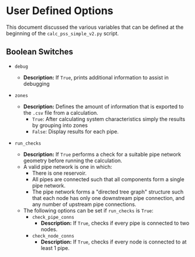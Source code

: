 # User Defined Options

This document discussed the various variables that can be defined at the beginning of the `calc_pss_simple_v2.py` script.

## Boolean Switches 

* `debug`
    * **Description:**  If `True`, prints additional information to assist in debugging

* `zones`
    * **Description:**  Defines the amount of information that is exported to the `.csv` file from a calculation. 
        *  `True`:  After calculating system characteristics simply the results by grouping into zones
        *  `False`:  Display results for each pipe.

* `run_checks`
    * **Description:**  If `True` performs a check for a suitable pipe network geometry before running the calculation.
    * A valid pipe network is one in which:
        *  There is one reservoir.
        *  All pipes are connected such that all components form a single pipe network.
        *  The pipe network forms a "directed tree graph" structure such that each node has only one downstream pipe connection, and any number of upstream pipe connections.
    *  The following options can be set if `run_checks` is `True`:
        * `check_pipe_conns`
            * **Description:**  If `True`, checks if every pipe is connected to two nodes.
        * `check_node_conns`
            * **Description:**  If `True`, checks if every node is connected to at least 1 pipe.
